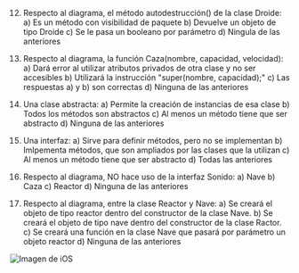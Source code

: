 12. Respecto al diagrama, el método autodestrucción() de la clase Droide:
	a) Es un método con visibilidad de paquete
	b) Devuelve un objeto de tipo Droide
	c) Se le pasa un booleano por parámetro
	d) Ningula de las anteriores
	
15. Respecto al diagrama, la función Caza(nombre, capacidad, velocidad):
	a) Dará error al utilizar atributos privados de otra clase y no ser accesibles
	b) Utilizará la instrucción "super(nombre, capacidad);"
	c) Las respuestas a) y b) son correctas
	d) Ninguna de las anteriores
	
16. Una clase abstracta:
	a) Permite la creación de instancias de esa clase
	b) Todos los métodos son abstractos
	c) Al menos un método tiene que ser abstracto
	d) Ninguna de las anteriores

17. Una interfaz:
	a) Sirve para definir métodos, pero no se implementan
	b) Imlpementa métodos, que son ampliados por las clases que la utilizan
	c) Al menos un método tiene que ser abstracto
	d) Todas las anteriores

19. Respecto al diagrama, NO hace uso de la interfaz Sonido:
	a) Nave
	b) Caza
	c) Reactor
	d) Ninguna de las anteriores

20. Respecto al diagrama, entre la clase Reactor y Nave:
	a) Se creará el objeto de tipo reactor dentro del constructor de la clase Nave.
	b) Se creará el objeto de tipo nave dentro del constructor de la clase Ractor.
	c) Se creará una función en la clase Nave que pasará por parámetro un objeto reactor
	d) Ninguna de las anteriores
	
![Imagen de iOS](https://files.slack.com/files-pri/T02G5430J6L-F03723PCKNV/imagen_de_ios.jpg)